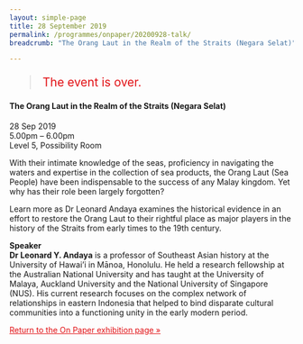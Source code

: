 ```yaml
---
layout: simple-page
title: 28 September 2019
permalink: /programmes/onpaper/20200928-talk/
breadcrumb: "The Orang Laut in the Realm of the Straits (Negara Selat)"

---
```


<blockquote style="color: #E21216; font-size: 150%;">The event is over.</blockquote>

#### The Orang Laut in the Realm of the Straits (Negara Selat)

28 Sep 2019<br>
5.00pm – 6.00pm<br>
Level 5, Possibility Room<br>

With their intimate knowledge of the seas, proficiency in navigating the waters and expertise in the collection of sea products, the Orang Laut (Sea People) have been indispensable to the success of any Malay kingdom. Yet why has their role been largely forgotten? 

Learn more as Dr Leonard Andaya examines the historical evidence in an effort to restore the Orang Laut to their rightful place as major players in the history of the Straits from early times to the 19th century. 

__Speaker__<br>
__Dr Leonard Y. Andaya__ is a professor of Southeast Asian history at the University of Hawai’i in Mānoa, Honolulu. He held a research fellowship at the Australian National University and has taught at the University of Malaya, Auckland University and the National University of Singapore (NUS). His current research focuses on the complex network of relationships in eastern Indonesia that helped to bind disparate cultural communities into a functioning unity in the early modern period.

<a href="/exhibitions/past-exhibitions/onpaper/" style="color:#E21216;">Return to the On Paper exhibition page &#187;</a>
